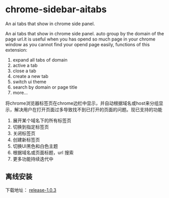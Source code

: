 # chrome-sidebar-aitabs
An ai tabs that show in chrome side panel.

An ai tabs that show in chrome side panel. auto group by the domain of the page url.it is useful when you has opend so much page in your chrome window as you cannot find your opend page easily, functions of this extension:
1. expand all tabs of domain
2. active a tab
3. close a tab
4. create a new tab
5. switch ui theme
6. search by domain or page title
7. more...

将chrome浏览器标签页在chrome边栏中显示，并自动根据域名或host来分组显示，解决用户在打开页面过多导致找不到已打开的页面的问题。现已支持的功能

1. 展开某个域名下的所有标签页
2. 切换到指定标签页
3. 关闭标签页
4. 创建新标签页
5. 切换UI黑色和白色主题
6. 根据域名或页面标题，url 搜索
7. 更多功能持续迭代中

## 离线安装

下载地址：
[release-1.0.3](https://marvengong.github.io/chrome-sidebar-aitabs/chrome-sidebar-aitabs-1.0.3.zip)
